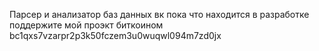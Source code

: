 Парсер и анализатор баз данных вк пока что находится в разработке
поддержите мой проэкт биткоином bc1qxs7vzarpr2p3k50fczem3u0wuqwl094m7zd0jx
